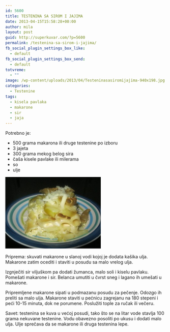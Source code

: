```yaml
---
id: 5600
title: TESTENINA SA SIROM I JAJIMA
date: 2013-04-15T15:58:28+00:00
author: mila
layout: post
guid: http://superkuvar.com/?p=5600
permalink: /testenina-sa-sirom-i-jajima/
fb_social_plugin_settings_box_like:
  - default
fb_social_plugin_settings_box_send:
  - default
totvreme:
  - ""
image: /wp-content/uploads/2013/04/Testeninasasiromijajima-940x198.jpg
categories:
  - Testenine
tags:
  - kisela pavlaka
  - makarone
  - sir
  - jaja
---
```

Potrebno je:

  * 500 grama makarona ili druge testenine po izboru
  * 3 jajeta
  * 300 grama mekog belog sira
  * čaša kisele pavlake ili milerama
  * so
  * ulje

<img class="alignnone size-medium wp-image-5601" src="/wp-content/uploads/2013/04/Testeninasasiromijajima-300x225.jpg" alt="Testeninasasiromijajima" width="300" height="225" /> 

Priprema: skuvati makarone u slanoj vodi kojoj je dodata kašika ulja. Makarone zatim ocediti i staviti u posudu sa malo vrelog ulja.

Izgnječiti sir viljuškom pa dodati žumanca, malo soli i kiselu pavlaku. Pomešati makarone i sir. Belanca umutiti u čvrst sneg i lagano ih umešati u makarone.

Pripremljene makarone sipati u podmazanu posudu za pečenje. Odozgo ih preliti sa malo ulja. Makarone staviti u pećnicu zagrejanu na 180 stepeni i peći 10-15 minuta, dok ne porumene. Poslužiti tople za ručak ili večeru.

Savet: testenina se kuva u većoj posudi, tako što se na litar vode stavlja 100 grama nekuvane testenine. Vodu obavezno posoliti po ukusu i dodati malo ulja. Ulje sprečava da se makarone ili druga testenina lepe.

&nbsp;